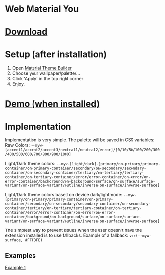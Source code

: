 # Web Material You

# [Download](https://github.com/TimTrayler/web-material-you/releases/latest/download/wmy.crx)

# Setup (after installation)
1. Open [Material Theme Builder](https://material-foundation.github.io/material-theme-builder/)
2. Choose your wallpaper/palette/...
3. Click 'Apply' in the top right corner
4. Enjoy.

# [Demo (when installed)](https://m3.material.io)

# Implementation
Implementation is very simple. The palette will be saved in CSS variables:
Raw Colors: ```--myw-[accent1/accent2/accent3/neutral1/neutral2/error]/[0/10/50/100/200/300/400/500/600/700/800/900/1000]```

Light/Dark theme colors: ```--myw-[light/dark]-[primary/on-primary/primary-container/on-primary-container/secondary/on-secondary/secondary-container/on-secondary-container/tertiary/on-tertiary/tertiary-container/on-tertiary-container/error/error-container/on-error/on-error-container/background/on-background/surface/on-surface/surface-variant/on-surface-variant/outline/inverse-on-surface/inverse-surface]```

Light/Dark theme colors based on device dark/lightmode: ```--myw-[primary/on-primary/primary-container/on-primary-container/secondary/on-secondary/secondary-container/on-secondary-container/tertiary/on-tertiary/tertiary-container/on-tertiary-container/error/error-container/on-error/on-error-container/background/on-background/surface/on-surface/surface-variant/on-surface-variant/outline/inverse-on-surface/inverse-surface]```

The simplest way to prevent issues when the user doesn't have the extension installed is to use fallbacks.
Example of a fallback: ```var(--myw-surface, #FFFBFE)```

## Examples
[Example 1](https://github.com/TimTrayler/web-material-you/tree/master/example)

